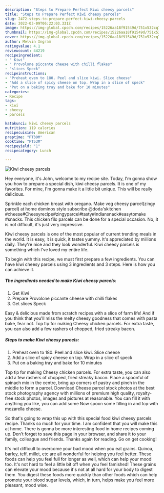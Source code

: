 ```yaml
---
description: "Steps to Prepare Perfect Kiwi cheesy parcels"
title: "Steps to Prepare Perfect Kiwi cheesy parcels"
slug: 2472-steps-to-prepare-perfect-kiwi-cheesy-parcels
date: 2022-03-09T06:22:03.331Z
image: https://img-global.cpcdn.com/recipes/15226aa18f91549d/751x532cq70/kiwi-cheesy-parcels-recipe-main-photo.jpg
thumbnail: https://img-global.cpcdn.com/recipes/15226aa18f91549d/751x532cq70/kiwi-cheesy-parcels-recipe-main-photo.jpg
cover: https://img-global.cpcdn.com/recipes/15226aa18f91549d/751x532cq70/kiwi-cheesy-parcels-recipe-main-photo.jpg
author: Melvin Ingram
ratingvalue: 4.1
reviewcount: 44219
recipeingredient:
- " Kiwi"
- " Provolone piccante cheese with chilli flakes"
- "slices Speck"
recipeinstructions:
- "Preheat oven to 180. Peel and slice kiwi. Slice cheese"
- "Add a slice of spicy cheese on top. Wrap in a slice of speck"
- "Put on a baking tray and bake for 10 minutes"
categories:
- Recipe
tags:
- kiwi
- cheesy
- parcels

katakunci: kiwi cheesy parcels 
nutrition: 119 calories
recipecuisine: American
preptime: "PT39M"
cooktime: "PT53M"
recipeyield: "1"
recipecategory: Lunch

---
```



![Kiwi cheesy parcels](https://img-global.cpcdn.com/recipes/15226aa18f91549d/751x532cq70/kiwi-cheesy-parcels-recipe-main-photo.jpg)

Hey everyone, it's John, welcome to my recipe site. Today, I'm gonna show you how to prepare a special dish, kiwi cheesy parcels. It is one of my favorites. For mine, I'm gonna make it a little bit unique. This will be really delicious.

Sprinkle each chicken breast with oregano. Make veg cheesy parcel(zingy parcel) at home dominos style subscribe @doda&#39;skitchen #cheese#Cheesyrecipe#zingyparcel#tasty#indiansnack#easytomake #snacks. This chicken filo parcels can be done for a special occasion. No, it is not difficult, it&#39;s just very impressive.

Kiwi cheesy parcels is one of the most popular of current trending meals in the world. It is easy, it is quick, it tastes yummy. It's appreciated by millions daily. They're nice and they look wonderful. Kiwi cheesy parcels is something which I've loved my entire life.


To begin with this recipe, we must first prepare a few ingredients. You can have kiwi cheesy parcels using 3 ingredients and 3 steps. Here is how you can achieve it.

<!--inarticleads1-->

##### The ingredients needed to make Kiwi cheesy parcels:

1. Get  Kiwi
1. Prepare  Provolone piccante cheese with chilli flakes
1. Get slices Speck


Easy &amp; delicious made from scratch recipes.with a slice of farm life! And if you think that you&#39;ll miss the melty cheesy goodness that comes with pasta bake, fear not. Top tip for making Cheesy chicken parcels. For extra taste, you can also add a few rashers of chopped, fried streaky bacon. 

<!--inarticleads2-->

##### Steps to make Kiwi cheesy parcels:

1. Preheat oven to 180. Peel and slice kiwi. Slice cheese
1. Add a slice of spicy cheese on top. Wrap in a slice of speck
1. Put on a baking tray and bake for 10 minutes


Top tip for making Cheesy chicken parcels. For extra taste, you can also add a few rashers of chopped, fried streaky bacon. Place a spoonful of spinach mix in the centre, bring up corners of pastry and pinch in the middle to form a parcel. Download Cheese parcel stock photos at the best stock photography agency with millions of premium high quality, royalty-free stock photos, images and pictures at reasonable. You can fill it with anything you like, you can add some Now spoon some filling in and top with mozarella cheese. 

So that's going to wrap this up with this special food kiwi cheesy parcels recipe. Thanks so much for your time. I am confident that you will make this at home. There is gonna be more interesting food in home recipes coming up. Don't forget to save this page in your browser, and share it to your family, colleague and friends. Thanks again for reading. Go on get cooking!

It's not difficult to overcome your bad mood when you eat grains. Quinoa, barley, teff, millet, etc are all wonderful for helping you feel better. These foods can help you feel full for longer as well, which can help your mood too. It's not hard to feel a little bit off when you feel famished! These grains can elevate your mood because it's not at all hard for your body to digest them. You digest these foods more quickly than other foods which can help promote your blood sugar levels, which, in turn, helps make you feel more pleasant, mood wise.

